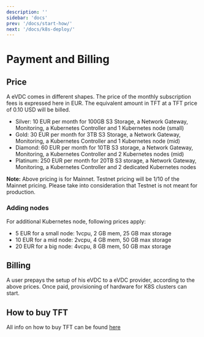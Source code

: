```yaml
---
description: ''
sidebar: 'docs'
prev: '/docs/start-how/'
next: '/docs/k8s-deploy/'
---
```


# Payment and Billing

## Price

A eVDC comes in different shapes. The price of the monthly subscription fees is expressed here in EUR. The equivalent amount in TFT at a TFT price of 0.10 USD will be billed. 

- Silver: 10 EUR per month for 100GB S3 Storage, a Network Gateway, Monitoring, a Kubernetes Controller and 1 Kubernetes node (small)
- Gold: 30 EUR per month for 3TB S3 Storage, a Network Gateway, Monitoring, a Kubernetes Controller and 1 Kubernetes node (mid)
- Diamond: 60 EUR per month for 10TB S3 storage, a Network Gateway, Monitoring, a Kubernetes Controller and 2 Kubernetes nodes (mid)
- Platinum: 250 EUR per month for 20TB S3 storage, a Network Gateway, Monitoring, a Kubernetes Controller and 2 dedicated Kubernetes nodes

**Note:** Above pricing is for Mainnet. Testnet pricing will be 1/10 of the Mainnet pricing. Please take into consideration that Testnet is not meant for production. 

### Adding nodes
For additional Kubernetes node, following prices apply:

- 5 EUR for a small node: 1vcpu, 2 GB mem, 25 GB max storage
- 10 EUR for a mid node: 2vcpu, 4 GB mem, 50 GB max storage
- 20 EUR for a big node: 4vcpu, 8 GB mem, 50 GB max storage

## Billing

A user prepays the setup of his eVDC to a eVDC provider, according to the above prices. 
Once paid, provisioning of hardware for K8S clusters can start. 

## How to buy TFT

All info on how to buy TFT can be found [here](https://wiki.threefold.io/#/how_to_buy_and_sell)
